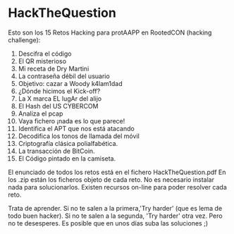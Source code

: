 # HackTheQuestion
Esto son los 15 Retos Hacking para protAAPP en RootedCON (hacking challenge):

01. Descifra el código
02. El QR misterioso
03. Mi receta de Dry Martini
04. La contraseña débil del usuario
05. Objetivo: cazar a Woody k4lam1dad
06. ¿Dónde hicimos el Kick-off?
07. La X marca EL lugAr del alijo
08. El Hash del US CYBERCOM
09. Analiza el pcap
10. Vaya fichero ¡nada es lo que parece!
11. Identifica el APT que nos está atacando
12. Decodifica los tonos de llamada del móvil
13. Criptografía clásica polialfabética.
14. La transacción de BitCoin.
15. El Código pintado en la camiseta.

El enunciado de todos los retos está en el fichero HackTheQuestion.pdf
En los .zip están los ficheros objeto de cada reto.
No es necesario instalar nada para solucionarlos. Existen recursos on-line para poder resolver cada reto.

Trata de aprender. Si no te salen a la primera,'Try harder' (que es lema de todo buen hacker).
Si no te salen a la segunda, 'Try harder' otra vez. Pero no te desesperes. Es posible que en unos días suba las soluciones ;)
